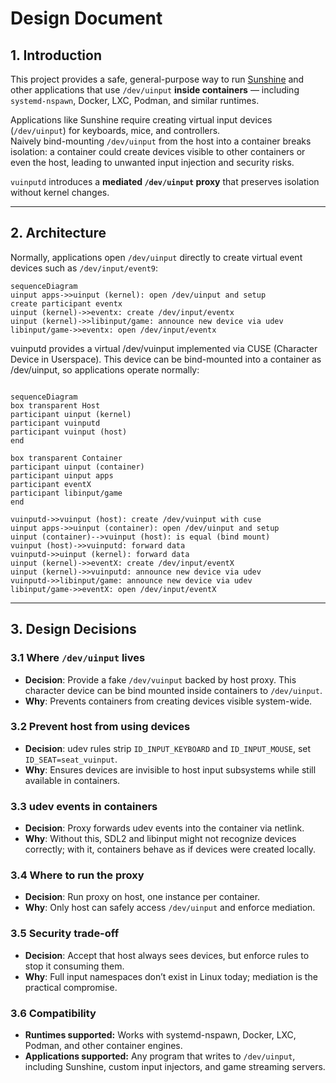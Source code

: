# Design Document

## 1. Introduction

This project provides a safe, general-purpose way to run [Sunshine](https://github.com/LizardByte/Sunshine) and other applications that use `/dev/uinput` **inside containers** — including `systemd-nspawn`, Docker, LXC, Podman, and similar runtimes.

Applications like Sunshine require creating virtual input devices (`/dev/uinput`) for keyboards, mice, and controllers.  
Naively bind-mounting `/dev/uinput` from the host into a container breaks isolation: a container could create devices visible to other containers or even the host, leading to unwanted input injection and security risks.

`vuinputd` introduces a **mediated `/dev/uinput` proxy** that preserves isolation without kernel changes.

---

## 2. Architecture

Normally, applications open `/dev/uinput` directly to create virtual event devices such as `/dev/input/event9`:

```mermaid
sequenceDiagram
uinput apps->>uinput (kernel): open /dev/uinput and setup
create participant eventx
uinput (kernel)->>eventx: create /dev/input/eventx
uinput (kernel)->>libinput/game: announce new device via udev
libinput/game->>eventx: open /dev/input/eventx
```

vuinputd provides a virtual /dev/vuinput implemented via CUSE (Character Device in Userspace).
This device can be bind-mounted into a container as /dev/uinput, so applications operate normally:
```mermaid

sequenceDiagram
box transparent Host
participant uinput (kernel)
participant vuinputd
participant vuinput (host)
end

box transparent Container
participant uinput (container)
participant uinput apps
participant eventX
participant libinput/game
end

vuinputd->>vuinput (host): create /dev/vuinput with cuse
uinput apps->>uinput (container): open /dev/uinput and setup
uinput (container)-->vuinput (host): is equal (bind mount)
vuinput (host)->>vuinputd: forward data
vuinputd->>uinput (kernel): forward data
uinput (kernel)->>eventX: create /dev/input/eventX
uinput (kernel)->>vuinputd: announce new device via udev
vuinputd->>libinput/game: announce new device via udev
libinput/game->>eventX: open /dev/input/eventX
```

---

## 3. Design Decisions

### 3.1 Where `/dev/uinput` lives

* **Decision**: Provide a fake `/dev/vuinput` backed by host proxy. This character device can be bind mounted inside containers to `/dev/uinput`.
* **Why**: Prevents containers from creating devices visible system-wide.

### 3.2 Prevent host from using devices

* **Decision**: udev rules strip `ID_INPUT_KEYBOARD` and `ID_INPUT_MOUSE`, set `ID_SEAT=seat_vuinput`.
* **Why**: Ensures devices are invisible to host input subsystems while still available in containers.

### 3.3 udev events in containers

* **Decision**: Proxy forwards udev events into the container via netlink.
* **Why**: Without this, SDL2 and libinput might not recognize devices correctly; with it, containers behave as if devices were created locally.

### 3.4 Where to run the proxy

* **Decision**: Run proxy on host, one instance per container.
* **Why**: Only host can safely access `/dev/uinput` and enforce mediation.

### 3.5 Security trade-off

* **Decision**: Accept that host always sees devices, but enforce rules to stop it consuming them.
* **Why**: Full input namespaces don’t exist in Linux today; mediation is the practical compromise.

### 3.6 Compatibility
* **Runtimes supported:** Works with systemd-nspawn, Docker, LXC, Podman, and other container engines.  
* **Applications supported:** Any program that writes to `/dev/uinput`, including Sunshine, custom input injectors, and game streaming servers.

